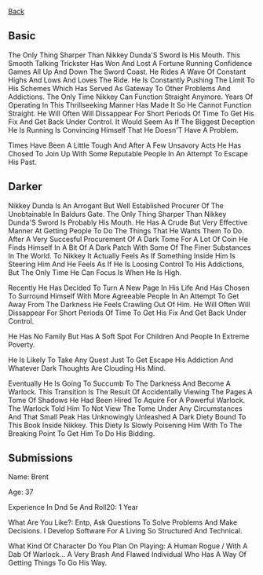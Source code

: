 [Back](../Character.Md)


Basic
-----------------------------------------------------------------------
The Only Thing Sharper Than Nikkey Dunda'S Sword Is His Mouth. This Smooth Talking Trickster Has Won And Lost A Fortune Running Confidence Games All Up And Down The Sword Coast. He Rides A Wave Of Constant Highs And Lows And Loves The Ride. He Is Constantly Pushing The Limit To His Schemes Which Has Served As Gateway To Other Problems And Addictions. The Only Time Nikkey Can Function Straight Anymore. Years Of Operating In This Thrillseeking Manner Has Made It So He Cannot Function Straight. He Will Often Will Dissappear For Short Periods Of Time To Get His Fix And Get Back Under Control. It Would Seem As If The Biggest Deception He Is Running Is Convincing Himself That He Doesn'T Have A Problem.

Times Have Been A Little Tough And After A Few Unsavory Acts He Has Chosed To Join Up With Some Reputable People In An Attempt To Escape His Past.

Darker
------------------------------------------------------------------------
Nikkey Dunda Is An Arrogant But Well Established Procurer Of The Unobtainable In Baldurs Gate. The Only Thing Sharper Than Nikkey Dunda'S Sword Is Probably His Mouth. He Has A Crude But Very Effective Manner At Getting People To Do The Things That He Wants Them To Do. After A Very Succesful Procurement Of A Dark Tome For A Lot Of Coin He Finds Himself In A Bit Of A Dark Patch With Some Of The Finer Substances In The World. To Nikkey It Actually Feels As If Something Inside Him Is Steering Him And He Feels As If He Is Loosing Control To His Addictions, But The Only Time He Can Focus Is When He Is High.   

Recently He Has Decided To Turn A New Page In His Life And Has Chosen To Surround Himself With More Agreeable People In An Attempt To Get Away From The Darkness He Feels Crawling Out Of Him. He Will Often Will Dissappear For Short Periods Of Time To Get His Fix And Get Back Under Control.

He Has No Family But Has A Soft Spot For Children And People In Extreme Poverty. 

He Is Likely To Take Any Quest Just To Get Escape His Addiction And Whatever Dark Thoughts Are Clouding His Mind.

Eventually He Is Going To Succumb To The Darkness And Become A Warlock. This Transition Is The Result Of Accidentally Viewing The Pages A Tome Of Shadows He Had Been Hired To Aquire For A Powerful Warlock. The Warlock Told Him To Not View The Tome Under Any Circumstances And That Small Peak Has Unknowingly Unleashed A Dark Diety Bound To This Book Inside Nikkey. This Diety Is Slowly Poisening Him With To The Breaking Point To Get Him To Do His Bidding. 



Submissions
----------------------------------------------------------------------------
Name: Brent    

Age: 37

Experience In Dnd 5e And Roll20: 1 Year

What Are You Like?: Entp, Ask Questions To Solve Problems And Make Decisions. I Develop Software For A Living So Structured And Technical. 

What Kind Of Character Do You Plan On Playing: A Human Rogue / With A Dab Of Warlock... A Very Brash And Flawed Individual Who Has A Way Of Getting Things To Go His Way.  
